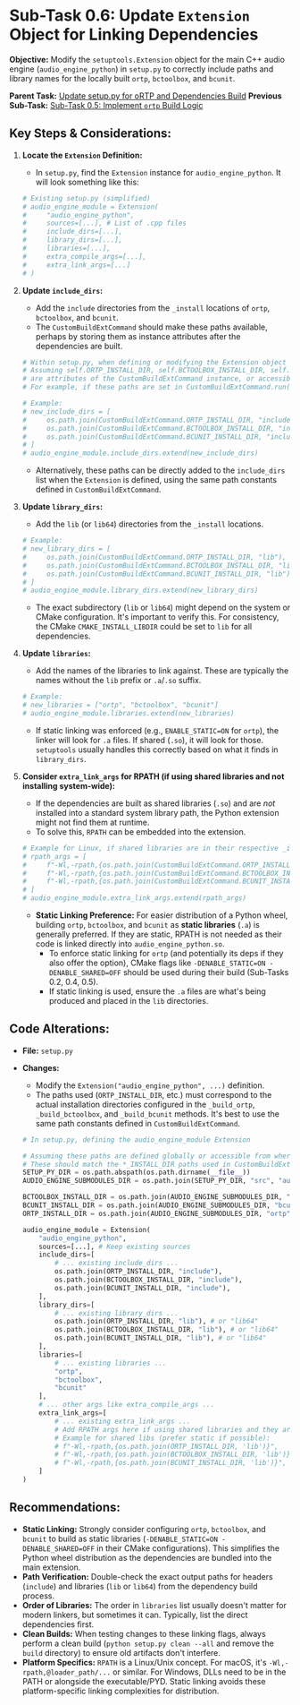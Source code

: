 # Sub-Task 0.6: Update `Extension` Object for Linking Dependencies

**Objective:** Modify the `setuptools.Extension` object for the main C++ audio engine (`audio_engine_python`) in `setup.py` to correctly include paths and library names for the locally built `ortp`, `bctoolbox`, and `bcunit`.

**Parent Task:** [Update setup.py for oRTP and Dependencies Build](../task_00_setup_py_build_updates.md)
**Previous Sub-Task:** [Sub-Task 0.5: Implement `ortp` Build Logic](./subtask_0.5_implement_ortp_build.md)

## Key Steps & Considerations:

1.  **Locate the `Extension` Definition:**
    *   In `setup.py`, find the `Extension` instance for `audio_engine_python`. It will look something like this:
    ```python
    # Existing setup.py (simplified)
    # audio_engine_module = Extension(
    #     "audio_engine_python",
    #     sources=[...], # List of .cpp files
    #     include_dirs=[...],
    #     library_dirs=[...],
    #     libraries=[...],
    #     extra_compile_args=[...],
    #     extra_link_args=[...]
    # )
    ```

2.  **Update `include_dirs`:**
    *   Add the `include` directories from the `_install` locations of `ortp`, `bctoolbox`, and `bcunit`.
    *   The `CustomBuildExtCommand` should make these paths available, perhaps by storing them as instance attributes after the dependencies are built.
    ```python
    # Within setup.py, when defining or modifying the Extension object
    # Assuming self.ORTP_INSTALL_DIR, self.BCTOOLBOX_INSTALL_DIR, self.BCUNIT_INSTALL_DIR
    # are attributes of the CustomBuildExtCommand instance, or accessible globally after build.
    # For example, if these paths are set in CustomBuildExtCommand.run()

    # Example:
    # new_include_dirs = [
    #     os.path.join(CustomBuildExtCommand.ORTP_INSTALL_DIR, "include"),
    #     os.path.join(CustomBuildExtCommand.BCTOOLBOX_INSTALL_DIR, "include"),
    #     os.path.join(CustomBuildExtCommand.BCUNIT_INSTALL_DIR, "include"),
    # ]
    # audio_engine_module.include_dirs.extend(new_include_dirs)
    ```
    *   Alternatively, these paths can be directly added to the `include_dirs` list when the `Extension` is defined, using the same path constants defined in `CustomBuildExtCommand`.

3.  **Update `library_dirs`:**
    *   Add the `lib` (or `lib64`) directories from the `_install` locations.
    ```python
    # Example:
    # new_library_dirs = [
    #     os.path.join(CustomBuildExtCommand.ORTP_INSTALL_DIR, "lib"), # or "lib64"
    #     os.path.join(CustomBuildExtCommand.BCTOOLBOX_INSTALL_DIR, "lib"), # or "lib64"
    #     os.path.join(CustomBuildExtCommand.BCUNIT_INSTALL_DIR, "lib"), # or "lib64"
    # ]
    # audio_engine_module.library_dirs.extend(new_library_dirs)
    ```
    *   The exact subdirectory (`lib` or `lib64`) might depend on the system or CMake configuration. It's important to verify this. For consistency, the CMake `CMAKE_INSTALL_LIBDIR` could be set to `lib` for all dependencies.

4.  **Update `libraries`:**
    *   Add the names of the libraries to link against. These are typically the names without the `lib` prefix or `.a`/`.so` suffix.
    ```python
    # Example:
    # new_libraries = ["ortp", "bctoolbox", "bcunit"]
    # audio_engine_module.libraries.extend(new_libraries)
    ```
    *   If static linking was enforced (e.g., `ENABLE_STATIC=ON` for `ortp`), the linker will look for `.a` files. If shared (`.so`), it will look for those. `setuptools` usually handles this correctly based on what it finds in `library_dirs`.

5.  **Consider `extra_link_args` for RPATH (if using shared libraries and not installing system-wide):**
    *   If the dependencies are built as shared libraries (`.so`) and are *not* installed into a standard system library path, the Python extension might not find them at runtime.
    *   To solve this, `RPATH` can be embedded into the extension.
    ```python
    # Example for Linux, if shared libraries are in their respective _install/lib directories:
    # rpath_args = [
    #     f"-Wl,-rpath,{os.path.join(CustomBuildExtCommand.ORTP_INSTALL_DIR, 'lib')}",
    #     f"-Wl,-rpath,{os.path.join(CustomBuildExtCommand.BCTOOLBOX_INSTALL_DIR, 'lib')}",
    #     f"-Wl,-rpath,{os.path.join(CustomBuildExtCommand.BCUNIT_INSTALL_DIR, 'lib')}",
    # ]
    # audio_engine_module.extra_link_args.extend(rpath_args)
    ```
    *   **Static Linking Preference:** For easier distribution of a Python wheel, building `ortp`, `bctoolbox`, and `bcunit` as **static libraries** (`.a`) is generally preferred. If they are static, RPATH is not needed as their code is linked directly into `audio_engine_python.so`.
        *   To enforce static linking for `ortp` (and potentially its deps if they also offer the option), CMake flags like `-DENABLE_STATIC=ON -DENABLE_SHARED=OFF` should be used during their build (Sub-Tasks 0.2, 0.4, 0.5).
        *   If static linking is used, ensure the `.a` files are what's being produced and placed in the `lib` directories.

## Code Alterations:

*   **File:** `setup.py`
*   **Changes:**
    *   Modify the `Extension("audio_engine_python", ...)` definition.
    *   The paths used (`ORTP_INSTALL_DIR`, etc.) must correspond to the actual installation directories configured in the `_build_ortp`, `_build_bctoolbox`, and `_build_bcunit` methods. It's best to use the same path constants defined in `CustomBuildExtCommand`.

    ```python
    # In setup.py, defining the audio_engine_module Extension
    
    # Assuming these paths are defined globally or accessible from where Extension is defined
    # These should match the *_INSTALL_DIR paths used in CustomBuildExtCommand
    SETUP_PY_DIR = os.path.abspath(os.path.dirname(__file__))
    AUDIO_ENGINE_SUBMODULES_DIR = os.path.join(SETUP_PY_DIR, "src", "audio_engine")
    
    BCTOOLBOX_INSTALL_DIR = os.path.join(AUDIO_ENGINE_SUBMODULES_DIR, "bctoolbox", "_install")
    BCUNIT_INSTALL_DIR = os.path.join(AUDIO_ENGINE_SUBMODULES_DIR, "bcunit", "_install")
    ORTP_INSTALL_DIR = os.path.join(AUDIO_ENGINE_SUBMODULES_DIR, "ortp", "_install")

    audio_engine_module = Extension(
        "audio_engine_python",
        sources=[...], # Keep existing sources
        include_dirs=[
            # ... existing include_dirs ...
            os.path.join(ORTP_INSTALL_DIR, "include"),
            os.path.join(BCTOOLBOX_INSTALL_DIR, "include"),
            os.path.join(BCUNIT_INSTALL_DIR, "include"),
        ],
        library_dirs=[
            # ... existing library_dirs ...
            os.path.join(ORTP_INSTALL_DIR, "lib"), # or "lib64"
            os.path.join(BCTOOLBOX_INSTALL_DIR, "lib"), # or "lib64"
            os.path.join(BCUNIT_INSTALL_DIR, "lib"), # or "lib64"
        ],
        libraries=[
            # ... existing libraries ...
            "ortp", 
            "bctoolbox", 
            "bcunit"
        ],
        # ... other args like extra_compile_args ...
        extra_link_args=[
            # ... existing extra_link_args ...
            # Add RPATH args here if using shared libraries and they are not in a standard path
            # Example for shared libs (prefer static if possible):
            # f"-Wl,-rpath,{os.path.join(ORTP_INSTALL_DIR, 'lib')}",
            # f"-Wl,-rpath,{os.path.join(BCTOOLBOX_INSTALL_DIR, 'lib')}",
            # f"-Wl,-rpath,{os.path.join(BCUNIT_INSTALL_DIR, 'lib')}",
        ]
    )
    ```

## Recommendations:

*   **Static Linking:** Strongly consider configuring `ortp`, `bctoolbox`, and `bcunit` to build as static libraries (`-DENABLE_STATIC=ON -DENABLE_SHARED=OFF` in their CMake configurations). This simplifies the Python wheel distribution as the dependencies are bundled into the main extension.
*   **Path Verification:** Double-check the exact output paths for headers (`include`) and libraries (`lib` or `lib64`) from the dependency build process.
*   **Order of Libraries:** The order in `libraries` list usually doesn't matter for modern linkers, but sometimes it can. Typically, list the direct dependencies first.
*   **Clean Builds:** When testing changes to these linking flags, always perform a clean build (`python setup.py clean --all` and remove the `build` directory) to ensure old artifacts don't interfere.
*   **Platform Specifics:** `RPATH` is a Linux/Unix concept. For macOS, it's `-Wl,-rpath,@loader_path/...` or similar. For Windows, DLLs need to be in the PATH or alongside the executable/PYD. Static linking avoids these platform-specific linking complexities for distribution.
